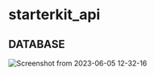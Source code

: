 # starterkit_api

## DATABASE
![Screenshot from 2023-06-05 12-32-16](https://github.com/mochsandhyka/starterkit_api/assets/26155733/292ef463-f7ae-4cc2-ae22-cd79793a1290)
